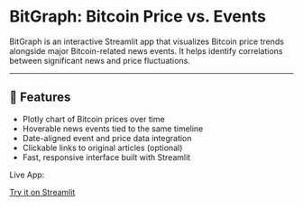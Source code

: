 # BitGraph: Bitcoin Price vs. Events

BitGraph is an interactive Streamlit app that visualizes Bitcoin price trends alongside major Bitcoin-related news events. It helps identify correlations between significant news and price fluctuations.

---

## 🚀 Features

- Plotly chart of Bitcoin prices over time  
- Hoverable news events tied to the same timeline  
- Date-aligned event and price data integration  
- Clickable links to original articles (optional)  
- Fast, responsive interface built with Streamlit  

Live App:

[Try it on Streamlit](https://bitgraph.streamlit.app/)
